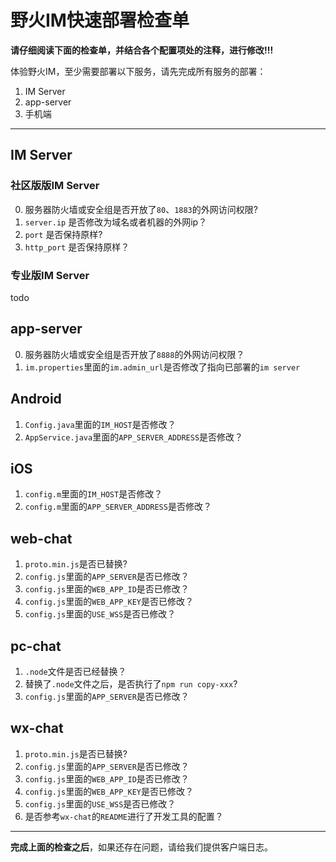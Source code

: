 #  野火IM快速部署检查单

**请仔细阅读下面的检查单，并结合各个配置项处的注释，进行修改!!!**

体验野火IM，至少需要部署以下服务，请先完成所有服务的部署：

1. IM Server
2. app-server
3. 手机端

------

## IM Server

### 社区版版IM Server
0. 服务器防火墙或安全组是否开放了```80```、```1883```的外网访问权限?
1. ```server.ip``` 是否修改为域名或者机器的外网ip？
2. ```port``` 是否保持原样?
3. ```http_port``` 是否保持原样？

### 专业版IM Server
todo

## app-server
0. 服务器防火墙或安全组是否开放了```8888```的外网访问权限？
1. ```im.properties```里面的```im.admin_url```是否修改了指向已部署的```im server```

## Android
1. ```Config.java```里面的```IM_HOST```是否修改？
2. ```AppService.java```里面的```APP_SERVER_ADDRESS```是否修改？

## iOS
1. ```config.m```里面的```IM_HOST```是否修改？
2. ```config.m```里面的```APP_SERVER_ADDRESS```是否修改？

## web-chat
1. ```proto.min.js```是否已替换?
2. ```config.js```里面的```APP_SERVER```是否已修改？
3. ```config.js```里面的```WEB_APP_ID```是否已修改？
4. ```config.js```里面的```WEB_APP_KEY```是否已修改？
5. ```config.js```里面的```USE_WSS```是否已修改？

## pc-chat
1. ```.node```文件是否已经替换？
2. 替换了```.node```文件之后，是否执行了```npm run copy-xxx```?
3. ```config.js```里面的```APP_SERVER```是否已修改？

## wx-chat
1. ```proto.min.js```是否已替换?
2. ```config.js```里面的```APP_SERVER```是否已修改？
3. ```config.js```里面的```WEB_APP_ID```是否已修改？
4. ```config.js```里面的```WEB_APP_KEY```是否已修改？
5. ```config.js```里面的```USE_WSS```是否已修改？
6. 是否参考```wx-chat```的```README```进行了开发工具的配置？

---------
**完成上面的检查之后**，如果还存在问题，请给我们提供客户端日志。